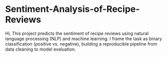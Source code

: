 # Sentiment-Analysis-of-Recipe-Reviews
Hi, This project predicts the sentiment of recipe reviews using natural language processing (NLP) and machine learning. I frame the task as binary classification (positive vs. negative), building a reproducible pipeline from data cleaning to model evaluation.
